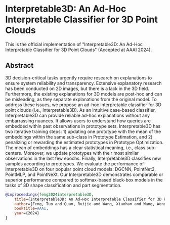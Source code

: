 # Interpretable3D: An Ad-Hoc Interpretable Classifier for 3D Point Clouds
This is the official implementation of "Interpretable3D: An Ad-Hoc Interpretable Classifier for 3D Point Clouds" (Accepted at AAAI 2024).


## Abstract
3D decision-critical tasks urgently require research on explanations to ensure system reliability and transparency. Extensive explanatory research has been conducted on 2D images, but there is a lack in the 3D field. Furthermore, the existing explanations for 3D models are post-hoc and can be misleading, as they separate explanations from the original model. To address these issues, we propose an ad-hoc interpretable classifier for 3D point clouds (i.e., Interpretable3D). As an intuitive case-based classifier, Interpretable3D can provide reliable ad-hoc explanations without any embarrassing nuances. It allows users to understand how queries are embedded within past observations in prototype sets. Interpretable3D has two iterative training steps: 1) updating one prototype with the mean of the embeddings within the same sub-class in Prototype Estimation, and 2) penalizing or rewarding the estimated prototypes in Prototype Optimization. The mean of embeddings has a clear statistical meaning, i.e., class sub-centers. Moreover, we update prototypes with their most similar observations in the last few epochs. Finally, Interpretable3D classifies new samples according to prototypes. We evaluate the performance of Interpretable3D on four popular point cloud models: DGCNN, PointNet2, PointMLP, and PointNeXt. Our Interpretable3D demonstrates comparable or superior performance compared to softmax-based black-box models in the tasks of 3D shape classification and part segmentation. 


```BibTeX
@inproceedings{feng2024interpretable3D,
	title={Interpretable3D: An Ad-Hoc Interpretable Classifier for 3D Point Clouds},
	author={Feng, Tuo and Quan, Ruijie and Wang, Xiaohan and Wang, Wenguan, and Yang, Yi},
	booktitle=AAAI,
	year={2024}
}
```
